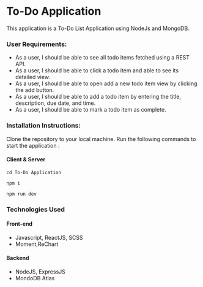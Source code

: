 # To-Do Application
This application is a To-Do List Application using NodeJs and MongoDB.

### User Requirements: 
- As a user, I should be able to see all todo items fetched using a REST API.
- As a user, I should be able to click a todo item and able to see its detailed view.
- As a user, I should be able to open add a new todo item view by clicking the add button.
- As a user, I should be able to add a todo item by entering the title, description, due date, and time.
- As a user, I should be able to mark a todo item as complete.

### Installation Instructions:
Clone the repository to your local machine.
Run the following commands to start the application :

#### Client & Server
```
cd To-Do Application

npm i

npm run dev
````

### Technologies Used
#### Front-end
 - Javascript, ReactJS, SCSS
 - Moment,ReChart
#### Backend
 - NodeJS, ExpressJS
- MondoDB Atlas
